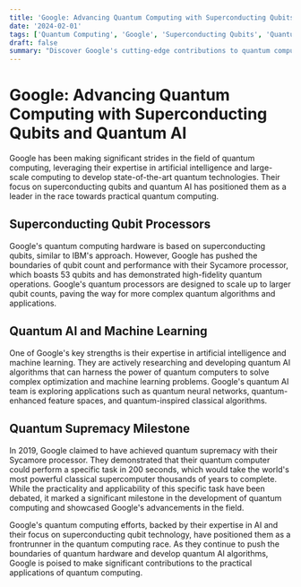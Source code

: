 ```yaml
---
title: 'Google: Advancing Quantum Computing with Superconducting Qubits and Quantum AI'
date: '2024-02-01'
tags: ['Quantum Computing', 'Google', 'Superconducting Qubits', 'Quantum AI', 'Quantum Supremacy']
draft: false
summary: "Discover Google's cutting-edge contributions to quantum computing, from their record-breaking superconducting qubit processors to their groundbreaking quantum AI research and claimed achievement of quantum supremacy."
---
```


# Google: Advancing Quantum Computing with Superconducting Qubits and Quantum AI

Google has been making significant strides in the field of quantum computing, leveraging their expertise in artificial intelligence and large-scale computing to develop state-of-the-art quantum technologies. Their focus on superconducting qubits and quantum AI has positioned them as a leader in the race towards practical quantum computing.

## Superconducting Qubit Processors

Google's quantum computing hardware is based on superconducting qubits, similar to IBM's approach. However, Google has pushed the boundaries of qubit count and performance with their Sycamore processor, which boasts 53 qubits and has demonstrated high-fidelity quantum operations. Google's quantum processors are designed to scale up to larger qubit counts, paving the way for more complex quantum algorithms and applications.

## Quantum AI and Machine Learning

One of Google's key strengths is their expertise in artificial intelligence and machine learning. They are actively researching and developing quantum AI algorithms that can harness the power of quantum computers to solve complex optimization and machine learning problems. Google's quantum AI team is exploring applications such as quantum neural networks, quantum-enhanced feature spaces, and quantum-inspired classical algorithms.

## Quantum Supremacy Milestone

In 2019, Google claimed to have achieved quantum supremacy with their Sycamore processor. They demonstrated that their quantum computer could perform a specific task in 200 seconds, which would take the world's most powerful classical supercomputer thousands of years to complete. While the practicality and applicability of this specific task have been debated, it marked a significant milestone in the development of quantum computing and showcased Google's advancements in the field.

Google's quantum computing efforts, backed by their expertise in AI and their focus on superconducting qubit technology, have positioned them as a frontrunner in the quantum computing race. As they continue to push the boundaries of quantum hardware and develop quantum AI algorithms, Google is poised to make significant contributions to the practical applications of quantum computing.
